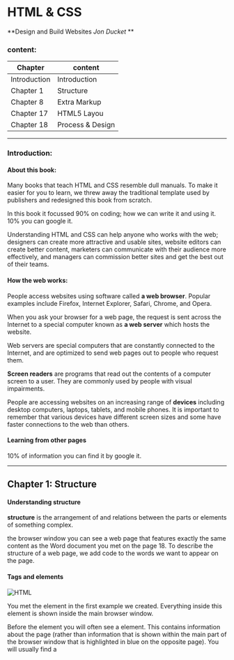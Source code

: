 # HTML & CSS 
**Design and Build Websites *Jon Ducket* **

### content:

| Chapter          | content         |
| -------------    | -------------   |
| Introduction     |Introduction     |
| Chapter 1        | Structure       |
| Chapter 8        | Extra Markup    |
| Chapter 17       | HTML5 Layou     |
| Chapter 18       | Process & Design|


---------------------------------------------
### Introduction:
####  About this book:

Many books that teach HTML and CSS 
resemble dull manuals. To make it easier for 
you to learn, we threw away the traditional 
template used by publishers and redesigned 
this book from scratch.

In this book it focussed 90% on coding; how we can write it and using it.
10% you can google it.

Understanding HTML and CSS 
can help anyone who works 
with the web; designers can 
create more attractive and 
usable sites, website editors can 
create better content, marketers 
can communicate with their 
audience more effectively, and 
managers can commission 
better sites and get the best out 
of their teams.


#### How the web works:

People access websites using 
software called **a web browser**. 
Popular examples include 
Firefox, Internet Explorer, Safari, 
Chrome, and Opera.

When you ask your browser for 
a web page, the request is sent 
across the Internet to a special 
computer known as  **a web 
server** which hosts the website.

Web servers are special 
computers that are constantly 
connected to the Internet, and 
are optimized to send web pages 
out to people who request them.

**Screen readers** are programs 
that read out the contents of a 
computer screen to a user. They 
are commonly used by people 
with visual impairments.

People are accessing websites 
on an increasing range of **devices** 
including desktop computers, 
laptops, tablets, and mobile 
phones. It is important to 
remember that various devices 
have different screen sizes and 
some have faster connections to 
the web than others.

#### Learning from other pages
10% of information you can find it by google it.


---------------------------------------------
## Chapter 1: Structure

#### Understanding structure
**structure** is the arrangement of and relations between the parts or elements of something complex.

the browser window you can see a web page that features exactly 
the same content as the Word document you met on the page 18. To 
describe the structure of a web page, we add code to the words we want 
to appear on the page.

#### Tags and elements 
![HTML](https://csveda.com/wp-content/uploads/2020/02/HTML_Structure.png)

**<body>**
You met the **<body>** element 
in the first example we created. 
Everything inside this element is 
shown inside the main browser 
window.

**<head>**
Before the **<body>** element you 
will often see a **<head>** element. 
This contains information 
about the page (rather than 
information that is shown within 
the main part of the browser 
window that is highlighted in 
blue on the opposite page). 
You will usually find a **<title>**
element inside the **<head>**
element.

**<title>**
The contents of the **<title>**
element are either shown in the 
top of the browser, above where 
you usually type in the URL of 
the page you want to visit, or 
on the tab for that page (if your 
browser uses tabs to allow you 
to view multiple pages at the 
same time).
![Tags](https://mason.gmu.edu/~kshiffl4/375/HTML_Tags.jpg)
---------------------------------------------
---------------------------------------------
## Chapter 8: Extra Markup
#### Specifying different versions of HTML
Each new version was designed 
to be an improvement on the 
last (with new elements and 
attributes added and older code 
removed).

Because there have been 
several versions of HTML, each 
web page should begin with a 
DOCTYPE declaration to tell a 
browser which version of HTML 
the page is using (although 
browsers usually display the 
page even if it is not included). 
We will therefore be including 
one in each example for the rest 
of the book.

![DOCTYPE](https://i.ytimg.com/vi/ZW8qI1HvYJs/maxresdefault.jpg)



#### Comments, meta information and iframes:
##### Comments in HTML

**<!-- -->**

If you want to add a comment 
to your code that will not be 
visible in the user's browser, you 
can add the text between these 
characters:eg:

<!-- comment goes here -->

##### ID Attribute
Every HTML element can carry 
the id attribute. It is used to 
uniquely identify that element 
from other elements on the 
page. Its value should start with 
a letter or an underscore (not a 
number or any other character).
It is important that no two 
elements on the same page 
have the same value for their id
attributes (otherwise the value is 
no longer unique).
![ID](https://codebridgeplus.com/wp-content/uploads/html-links.jpg)

##### Class attributes
Every HTML element can 
also carry a class attribute. 
Sometimes, rather than uniquely 
identifying one element within 
a document, you will want a 
way to identify several elements 
as being different from the 
other elements on the page. 
For example, you might have 
some paragraphs of text that 
contain information that is more 
important than others and want 
to distinguish these elements, or 
you might want to differentiate 
between links that point to other 
pages on your own site and links 
that point to external sites.
![class](https://www.wikihow.com/images/thumb/5/53/Define-a-CSS-Class-Style-Step-4-Version-2.jpg/v4-460px-Define-a-CSS-Class-Style-Step-4-Version-2.jpg.webp)

##### Block Elements
Some elements will always 
appear to start on a new line in 
the browser window. These are 
known as block level elements. 

Examples of block elements are 
<h1>, <p>, <ul>, and <li>.

##### Inline element
Some elements will always 
appear to continue on the 
same line as their neighbouring 
elements. These are known as 
inline elements.

Examples of inline elements are 
<a>, <b>, <em>, and <img>


#### Identifying and grouping elements
##### div  --><div>
The <div> element allows you to 
group a set of elements together 
in one block-level box.

##### span
The <span> element acts like 
an inline equivalent of the <div>
element.

## Chapter 17: HTML5 Layou     
HTML5 introduces a new set of elements that allow you to divide up the 
parts of a page. The names of these elements indicate the kind of content 
you will find in them. They are still subject to change, but that has not 
stopped many web page authors using them already.

![layout](https://stuyhsdesign.files.wordpress.com/2016/05/yoko-html5.png)

##### Headers & Footers
The <header> and <footer>
elements can be used for:
* The main header or footer 
that appears at the top or 
bottom of every page on the 
site.
* A header or footer for an 
individual <article> or 
<section> within the page.

##### Navigation
The <nav> element is used to 
contain the major navigational 
blocks on the site such as the 
primary site navigation.

##### Articles
The <article> element acts as 
a container for any section of a 
page that could stand alone and 
potentially be syndicated.

##### Sections
The <section> element groups 
related content together, and 
typically each section would 
have its own heading.
<<<<<<< HEAD
* The new HTML5 elements indicate the purpose of 
different parts of a web page and help to describe 
its structure.
* The new elements provide clearer code (compared 
with using multiple <div> elements).
*  Older browsers that do not understand HTML5 
elements need to be told which elements are 
block-level elements.
* To make HTML5 elements work in Internet Explorer 8 
(and older versions of IE), extra JavaScript is needed, 
which is available free from Google
---------------------------------------------
## Chapter 18: Process & Design
It's important to understand who your target audience 
is, why they would come to your site, what information 
they want to find and when they are likely to return.
*  Site maps allow you to plan the structure of a site.
*  Wireframes allow you to organize the information that 
will need to go on each page.
* Design is about communication. Visual hierarchy helps 
visitors understand what you are trying to tell them.
*  You can differentiate between pieces of information 
using size, color, and style. 
* You can use grouping and similarity to help simplify 
the information you present
---------------------------------------------
# JavaScript

![](https://res.cloudinary.com/practicaldev/image/fetch/s--1LH1zbno--/c_imagga_scale,f_auto,fl_progressive,h_900,q_auto,w_1600/https://dev-to-uploads.s3.amazonaws.com/i/84jmz6dsrpggzfb6ffyr.png)
The next must-read blog post after learning this in JavaScript.

* A - apply()
* B - bind()
* c - call()

Using them, we can set what 'this' should refer to, irrespective of how or where the function gets called. Let's see what would happen in case of an object. showName method is being called through its owner object student, as shown below...

const student = {
    name: "Rahul", 
    showName: function(){
        console.log(this.name); 
    }
}

student.showName(); //Rahul

Hence, 'this' used inside the function will refer to the student object.

What if we assign the showName function to a global scoped variable greetStudent, and then call it as below...

const student = {
    name: "Rahul", 
    showName: function(){
        console.log(this.name); 
    }
}

const greetStudent = student.showName; 

greetStudent();

//Does not print Anything

// 'this' refers to global object now

// because greetStudent is global, and hence student.showName is being called globally.

The reference to 'this' changes to the global object, & this can cause unwanted and hard to spot bugs.

=======

## Chapter 18: Process & Design


